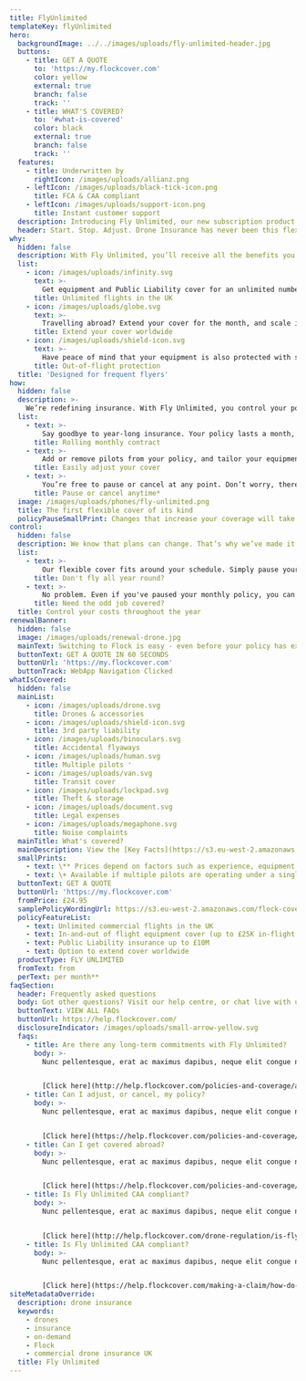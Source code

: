 ```yaml
---
title: FlyUnlimited
templateKey: flyUnlimited
hero:
  backgroundImage: ../../images/uploads/fly-unlimited-header.jpg
  buttons:
    - title: GET A QUOTE
      to: 'https://my.flockcover.com'
      color: yellow
      external: true
      branch: false
      track: ''
    - title: WHAT'S COVERED?
      to: '#what-is-covered'
      color: black
      external: true
      branch: false
      track: ''
  features:
    - title: Underwritten by
      rightIcon: /images/uploads/allianz.png
    - leftIcon: /images/uploads/black-tick-icon.png
      title: FCA & CAA compliant
    - leftIcon: /images/uploads/support-icon.png
      title: Instant customer support
  description: Introducing Fly Unlimited, our new subscription product for commercial pilots. Get comprehensive in-and-out of flight cover on a monthly basis. Cancel or pause anytime. There’s no catch.
  header: Start. Stop. Adjust. Drone Insurance has never been this flexible.
why:
  hidden: false
  description: With Fly Unlimited, you’ll receive all the benefits you’d expect from an annual policy - without the long-term commitment.
  list:
    - icon: /images/uploads/infinity.svg
      text: >-
        Get equipment and Public Liability cover for an unlimited number of commercial flights throughout the UK.
      title: Unlimited flights in the UK      
    - icon: /images/uploads/globe.svg
      text: >-
        Travelling abroad? Extend your cover for the month, and scale it down again when you return.  
      title: Extend your cover worldwide
    - icon: /images/uploads/shield-icon.svg
      text: >-
        Have peace of mind that your equipment is also protected with storage, transit, and theft insurance.
      title: Out-of-flight protection
  title: 'Designed for frequent flyers'
how:
  hidden: false
  description: >-
    We’re redefining insurance. With Fly Unlimited, you control your policy. At all times.
  list:
    - text: >-
        Say goodbye to year-long insurance. Your policy lasts a month, and renews automatically until you say when.
      title: Rolling monthly contract
    - text: >-
        Add or remove pilots from your policy, and tailor your equipment cover and liability limits in seconds.
      title: Easily adjust your cover
    - text: >-
        You’re free to pause or cancel at any point. Don’t worry, there are no hidden fees or ambiguous exit clauses.
      title: Pause or cancel anytime*
  image: /images/uploads/phones/fly-unlimited.png
  title: The first flexible cover of its kind
  policyPauseSmallPrint: Changes that increase your coverage will take effect immediately. If you downgrade, pause or cancel your cover, this will take effect on your next monthly renewal date.
control:
  hidden: false
  description: We know that plans can change. That’s why we’ve made it easy for you to only pay for the cover you need.
  list:
    - text: >-
        Our flexible cover fits around your schedule. Simply pause your policy when things wind down, and restart it again when it suits you.
      title: Don't fly all year round?
    - text: >-
        No problem. Even if you've paused your monthly policy, you can get covered for as little as one hour with our Pay-as-you-fly product.
      title: Need the odd job covered?
  title: Control your costs throughout the year
renewalBanner:
  hidden: false
  image: /images/uploads/renewal-drone.jpg
  mainText: Switching to Flock is easy - even before your policy has expired. Join Flock today!
  buttonText: GET A QUOTE IN 60 SECONDS
  buttonUrl: 'https://my.flockcover.com'
  buttonTrack: WebApp Navigation Clicked
whatIsCovered:
  hidden: false
  mainList:
    - icon: /images/uploads/drone.svg
      title: Drones & accessories
    - icon: /images/uploads/shield-icon.svg
      title: 3rd party liability
    - icon: /images/uploads/binoculars.svg
      title: Accidental flyaways
    - icon: /images/uploads/human.svg
      title: Multiple pilots ⁺
    - icon: /images/uploads/van.svg
      title: Transit cover
    - icon: /images/uploads/lockpad.svg
      title: Theft & storage
    - icon: /images/uploads/document.svg
      title: Legal expenses
    - icon: /images/uploads/megaphone.svg
      title: Noise complaints
  mainTitle: What's covered?
  mainDescription: View the [Key Facts](https://s3.eu-west-2.amazonaws.com/flock-cover-static/IPID-fly-unlimited.pdf) for details of what's covered.
  smallPrints:
    - text: \** Prices depend on factors such as experience, equipment and claims history.
    - text: \+ Available if multiple pilots are operating under a single PfCO.
  buttonText: GET A QUOTE
  buttonUrl: 'https://my.flockcover.com'
  fromPrice: £24.95
  samplePolicyWordingUrl: https://s3.eu-west-2.amazonaws.com/flock-cover-static/IPID-fly-unlimited.pdf
  policyFeatureList:
    - text: Unlimited commercial flights in the UK
    - text: In-and-out of flight equipment cover (up to £25K in-flight limit)
    - text: Public Liability insurance up to £10M
    - text: Option to extend cover worldwide
  productType: FLY UNLIMITED
  fromText: from
  perText: per month**
faqSection:
  header: Frequently asked questions
  body: Got other questions? Visit our help centre, or chat live with us now.
  buttonText: VIEW ALL FAQs
  buttonUrl: https://help.flockcover.com/
  disclosureIndicator: /images/uploads/small-arrow-yellow.svg
  faqs:
    - title: Are there any long-term commitments with Fly Unlimited?
      body: >-
        Nunc pellentesque, erat ac maximus dapibus, neque elit congue nisl, at feugiat nulla tellus eget turpis. Vestibulum nulla nisl, aliquet malesuada justo ut, ultricies fermentum tortor. Suspendisse pharetra sem in nisi vestibulum ornare. Integer venenatis lacinia pretium. Etiam sagittis lectus nulla, id hendrerit ante faucibus vitae. Praesent sit amet laoreet nisi. Integer malesuada orci libero, nec suscipit justo ultrices quis.


        [Click here](http://help.flockcover.com/policies-and-coverage/are-there-any-long-term-commitments-with-fly-unlimited) to find out more
    - title: Can I adjust, or cancel, my policy?
      body: >-
        Nunc pellentesque, erat ac maximus dapibus, neque elit congue nisl, at feugiat nulla tellus eget turpis. Vestibulum nulla nisl, aliquet malesuada justo ut, ultricies fermentum tortor. Suspendisse pharetra sem in nisi vestibulum ornare. Integer venenatis lacinia pretium. Etiam sagittis lectus nulla, id hendrerit ante faucibus vitae. Praesent sit amet laoreet nisi. Integer malesuada orci libero, nec suscipit justo ultrices quis.


        [Click here](https://help.flockcover.com/policies-and-coverage/can-i-adjust-or-cancel-my-fly-unlimited-policy) to find out more
    - title: Can I get covered abroad?
      body: >-
        Nunc pellentesque, erat ac maximus dapibus, neque elit congue nisl, at feugiat nulla tellus eget turpis. Vestibulum nulla nisl, aliquet malesuada justo ut, ultricies fermentum tortor. Suspendisse pharetra sem in nisi vestibulum ornare. Integer venenatis lacinia pretium. Etiam sagittis lectus nulla, id hendrerit ante faucibus vitae. Praesent sit amet laoreet nisi. Integer malesuada orci libero, nec suscipit justo ultrices quis.


        [Click here](https://help.flockcover.com/policies-and-coverage/can-i-get-covered-abroad) to find out more
    - title: Is Fly Unlimited CAA compliant?
      body: >-
        Nunc pellentesque, erat ac maximus dapibus, neque elit congue nisl, at feugiat nulla tellus eget turpis. Vestibulum nulla nisl, aliquet malesuada justo ut, ultricies fermentum tortor. Suspendisse pharetra sem in nisi vestibulum ornare. Integer venenatis lacinia pretium. Etiam sagittis lectus nulla, id hendrerit ante faucibus vitae. Praesent sit amet laoreet nisi. Integer malesuada orci libero, nec suscipit justo ultrices quis.


        [Click here](http://help.flockcover.com/drone-regulation/is-fly-unlimited-caa-compliant) to find out more
    - title: Is Fly Unlimited CAA compliant?
      body: >-
        Nunc pellentesque, erat ac maximus dapibus, neque elit congue nisl, at feugiat nulla tellus eget turpis. Vestibulum nulla nisl, aliquet malesuada justo ut, ultricies fermentum tortor. Suspendisse pharetra sem in nisi vestibulum ornare. Integer venenatis lacinia pretium. Etiam sagittis lectus nulla, id hendrerit ante faucibus vitae. Praesent sit amet laoreet nisi. Integer malesuada orci libero, nec suscipit justo ultrices quis.


        [Click here](https://help.flockcover.com/making-a-claim/how-do-i-make-a-claim) to find out more
siteMetadataOverride:
  description: drone insurance
  keywords:
    - drones
    - insurance
    - on-demand
    - Flock
    - commercial drone insurance UK
  title: Fly Unlimited
---
```

